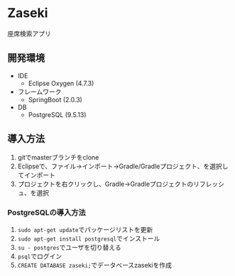 # Zaseki
座席検索アプリ

## 開発環境
* IDE
   * Eclipse Oxygen (4.7.3)
* フレームワーク
   *  SpringBoot (2.0.3)
* DB
   * PostgreSQL (9.5.13)
   
## 導入方法
1. gitでmasterブランチをclone
2. Eclipseで、ファイル→インポート→Gradle/Gradleプロジェクト、を選択してインポート
3. プロジェクトを右クリックし、Gradle→Gradleプロジェクトのリフレッシュ、を選択

### PostgreSQLの導入方法
1. `sudo apt-get update`でパッケージリストを更新
2. `sudo apt-get install postgresql`でインストール
3. `su - postgres`でユーザを切り替える
4. `psql`でログイン
5. `CREATE DATABASE zaseki;`でデータベースzasekiを作成
